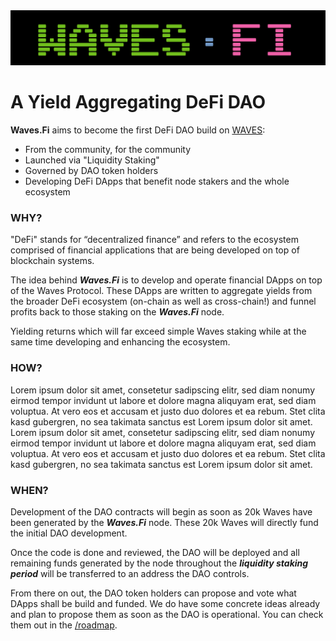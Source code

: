 <img src="assets/wavesfilogo.png" class="detail_header">

# A Yield Aggregating DeFi DAO

**Waves.Fi** aims to become the first DeFi DAO build on [WAVES](https://waves.tech):

- From the community, for the community
- Launched via "Liquidity Staking"
- Governed by DAO token holders
- Developing DeFi DApps that benefit node stakers and the whole ecosystem


### WHY?

"DeFi" stands for “decentralized finance” and refers to the ecosystem comprised of financial applications that are being developed on top of blockchain systems. 

The idea behind ***Waves.Fi*** is to develop and operate financial DApps on top of the Waves Protocol. These DApps are written to aggregate yields from the broader DeFi ecosystem (on-chain as well as cross-chain!) and funnel profits back to those staking on the ***Waves.Fi*** node. 

Yielding returns which will far exceed simple Waves staking while at the same time developing and enhancing the ecosystem.


### HOW?

Lorem ipsum dolor sit amet, consetetur sadipscing elitr, sed diam nonumy eirmod tempor invidunt ut labore et dolore magna aliquyam erat, sed diam voluptua. At vero eos et accusam et justo duo dolores et ea rebum. Stet clita kasd gubergren, no sea takimata sanctus est Lorem ipsum dolor sit amet. Lorem ipsum dolor sit amet, consetetur sadipscing elitr, sed diam nonumy eirmod tempor invidunt ut labore et dolore magna aliquyam erat, sed diam voluptua. At vero eos et accusam et justo duo dolores et ea rebum. Stet clita kasd gubergren, no sea takimata sanctus est Lorem ipsum dolor sit amet.


### WHEN?

Development of the DAO contracts will begin as soon as 20k Waves have been generated by the ***Waves.Fi*** node. These 20k Waves will directly fund the initial DAO development.

Once the code is done and reviewed, the DAO will be deployed and all remaining funds generated by the node throughout the ***liquidity staking period*** will be transferred to an address the DAO controls.

From there on out, the DAO token holders can propose and vote what DApps shall be build and funded. We do have some concrete ideas already and plan to propose them as soon as the DAO is operational. You can check them out in the [/roadmap](roadmap).




